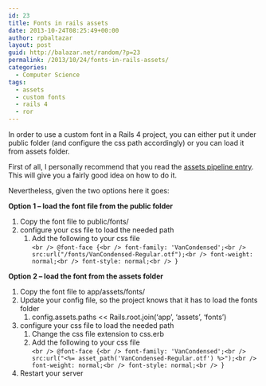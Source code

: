 ```yaml
---
id: 23
title: Fonts in rails assets
date: 2013-10-24T08:25:49+00:00
author: rpbaltazar
layout: post
guid: http://balazar.net/random/?p=23
permalink: /2013/10/24/fonts-in-rails-assets/
categories:
  - Computer Science
tags:
  - assets
  - custom fonts
  - rails 4
  - ror
---
```

In order to use a custom font in a Rails 4 project, you can either put it under public folder (and configure the css path accordingly) or you can load it from assets folder.

First of all, I personally recommend that you read the [assets pipeline entry](http://edgeguides.rubyonrails.org/asset_pipeline.html). This will give you a fairly good idea on how to do it.

Nevertheless, given the two options here it goes:

**Option 1 &#8211; **load the font file from the public folder****

  1. Copy the font file to public/fonts/<whatever path you want>
  2. configure your css file to load the needed path 
      1. Add the following to your css file  
        `<br />
@font-face {<br />
font-family: 'VanCondensed';<br />
src:url("/fonts/VanCondensed-Regular.otf");<br />
font-weight: normal;<br />
font-style: normal;<br />
}`

**Option 2 &#8211; **load the font from the assets folder****

  1. Copy the font file to app/assets/fonts/<whatever path you want>
  2. Update your config file, so the project knows that it has to load the fonts folder 
      1. config.assets.paths << Rails.root.join(&#8216;app&#8217;, &#8216;assets&#8217;, &#8216;fonts&#8217;)
  3. configure your css file to load the needed path 
      1. Change the css file extension to css.erb
      2. Add the following to your css file  
        `<br />
@font-face {<br />
font-family: 'VanCondensed';<br />
src:url("<%= asset_path('VanCondensed-Regular.otf') %>");<br />
font-weight: normal;<br />
font-style: normal;<br />
}`
  4. Restart your server

&nbsp;